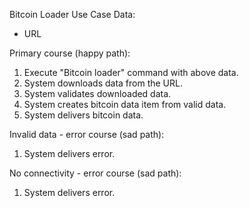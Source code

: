 Bitcoin Loader Use Case
Data:
- URL

Primary course (happy path):
1. Execute "Bitcoin loader" command with above data.
2. System downloads data from the URL.
3. System validates downloaded data.
4. System creates bitcoin data item from valid data.
5. System delivers bitcoin data.

Invalid data - error course (sad path):
1. System delivers error.

No connectivity - error course (sad path):
1. System delivers error.

